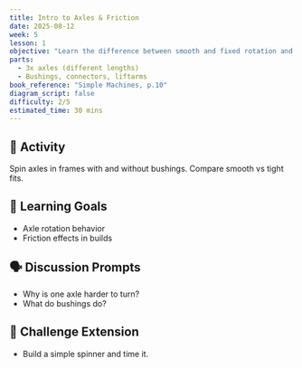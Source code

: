 ```yaml
---
title: Intro to Axles & Friction
date: 2025-08-12
week: 5
lesson: 1
objective: "Learn the difference between smooth and fixed rotation and how friction affects motion."
parts:
  - 3x axles (different lengths)
  - Bushings, connectors, liftarms
book_reference: "Simple Machines, p.10"
diagram_script: false
difficulty: 2/5
estimated_time: 30 mins
---
```


## 🧱 Activity

Spin axles in frames with and without bushings. Compare smooth vs tight fits.

## 🎯 Learning Goals
- Axle rotation behavior
- Friction effects in builds

## 🗣️ Discussion Prompts
- Why is one axle harder to turn?
- What do bushings do?

## 🧪 Challenge Extension
- Build a simple spinner and time it.
